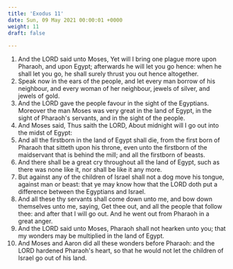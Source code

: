 ```yaml
---
title: 'Exodus 11'
date: Sun, 09 May 2021 00:00:01 +0000
weight: 11
draft: false
  
---
```


1. And the LORD said unto Moses, Yet will I bring one plague more upon Pharaoh, and upon Egypt; afterwards he will let you go hence: when he shall let you go, he shall surely thrust you out hence altogether.
2. Speak now in the ears of the people, and let every man borrow of his neighbour, and every woman of her neighbour, jewels of silver, and jewels of gold.
3. And the LORD gave the people favour in the sight of the Egyptians. Moreover the man Moses was very great in the land of Egypt, in the sight of Pharaoh's servants, and in the sight of the people.
4. And Moses said, Thus saith the LORD, About midnight will I go out into the midst of Egypt:
5. And all the firstborn in the land of Egypt shall die, from the first born of Pharaoh that sitteth upon his throne, even unto the firstborn of the maidservant that is behind the mill; and all the firstborn of beasts.
6. And there shall be a great cry throughout all the land of Egypt, such as there was none like it, nor shall be like it any more.
7. But against any of the children of Israel shall not a dog move his tongue, against man or beast: that ye may know how that the LORD doth put a difference between the Egyptians and Israel.
8. And all these thy servants shall come down unto me, and bow down themselves unto me, saying, Get thee out, and all the people that follow thee: and after that I will go out. And he went out from Pharaoh in a great anger.
9. And the LORD said unto Moses, Pharaoh shall not hearken unto you; that my wonders may be multiplied in the land of Egypt.
10. And Moses and Aaron did all these wonders before Pharaoh: and the LORD hardened Pharaoh's heart, so that he would not let the children of Israel go out of his land.
